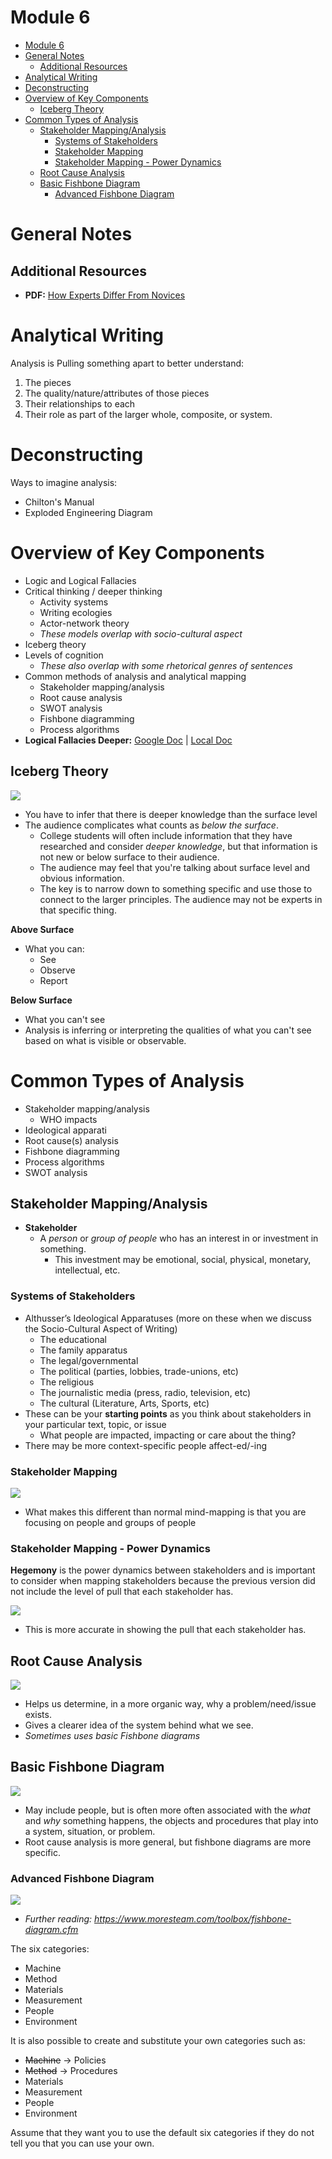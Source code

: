 # Module 6

<!-- TOC -->
* [Module 6](#module-6)
* [General Notes](#general-notes)
  * [Additional Resources](#additional-resources)
* [Analytical Writing](#analytical-writing)
* [Deconstructing](#deconstructing)
* [Overview of Key Components](#overview-of-key-components)
  * [Iceberg Theory](#iceberg-theory)
* [Common Types of Analysis](#common-types-of-analysis)
  * [Stakeholder Mapping/Analysis](#stakeholder-mappinganalysis)
    * [Systems of Stakeholders](#systems-of-stakeholders)
    * [Stakeholder Mapping](#stakeholder-mapping)
    * [Stakeholder Mapping - Power Dynamics](#stakeholder-mapping---power-dynamics)
  * [Root Cause Analysis](#root-cause-analysis)
  * [Basic Fishbone Diagram](#basic-fishbone-diagram)
    * [Advanced Fishbone Diagram](#advanced-fishbone-diagram)
<!-- TOC -->

# General Notes

## Additional Resources

- **PDF:**
  [How Experts Differ From Novices](assets/12-nap_(2000)_how_people_learn_ch5-how_experts_differ_from_novices_(available_online).pdf)

# Analytical Writing

Analysis is Pulling something apart to better understand:

1. The pieces
2. The quality/nature/attributes of those pieces
3. Their relationships to each
4. Their role as part of the larger whole, composite, or system.

# Deconstructing

Ways to imagine analysis:

- Chilton's Manual
- Exploded Engineering Diagram

# Overview of Key Components

- Logic and Logical Fallacies
- Critical thinking / deeper thinking
    - Activity systems
    - Writing ecologies
    - Actor-network theory
    - _These models overlap with socio-cultural aspect_
- Iceberg theory
- Levels of cognition
    - _These also overlap with some rhetorical genres of sentences_
- Common methods of analysis and analytical mapping
    - Stakeholder mapping/analysis
    - Root cause analysis
    - SWOT analysis
    - Fishbone diagramming
    - Process algorithms
- **Logical Fallacies Deeper:**
  [Google Doc](https://drive.google.com/file/d/1E34POCKhoi-xqZ3cAAUOkllLpIh0cRKf/view?usp%20=sharing)
  | [Local Doc](assets/logical_fallacies_overview-micro-macro.docx)

## Iceberg Theory

![](assets/iceberg_theory.png)

- You have to infer that there is deeper knowledge than the surface level
- The audience complicates what counts as _below the surface_.
    - College students will often include information that they have researched
      and consider _deeper knowledge_, but that information is not new or below
      surface to their audience.
    - The audience may feel that you're talking about surface level and obvious
      information.
    - The key is to narrow down to something specific and use those to connect
      to the larger principles. The audience may not be experts in that specific
      thing.

**Above Surface**

- What you can:
    - See
    - Observe
    - Report

**Below Surface**

- What you can't see
- Analysis is inferring or interpreting the qualities of what you can't see
  based on what is visible or observable.

# Common Types of Analysis

- Stakeholder mapping/analysis
    - WHO impacts
- Ideological apparati
- Root cause(s) analysis
- Fishbone diagramming
- Process algorithms
- SWOT analysis

## Stakeholder Mapping/Analysis

- **Stakeholder**
    - A _person_ or _group of people_ who has an interest in or investment in
      something.
        - This investment may be emotional, social, physical, monetary,
          intellectual, etc.

### Systems of Stakeholders

- Althusser’s Ideological Apparatuses (more on these
  when we discuss the Socio-Cultural Aspect of Writing)
    - The educational
    - The family apparatus
    - The legal/governmental
    - The political (parties, lobbies, trade-unions, etc)
    - The religious
    - The journalistic media (press, radio, television, etc)
    - The cultural (Literature, Arts, Sports, etc)
- These can be your **starting points** as you think about
  stakeholders in your particular text, topic, or issue
    - What people are impacted, impacting or care about the thing?
- There may be more context-specific people affect-ed/-ing

### Stakeholder Mapping

![](assets/stakeholder.png)

- What makes this different than normal mind-mapping is that you are focusing on
  people and groups of people

### Stakeholder Mapping - Power Dynamics

**Hegemony** is the power dynamics between stakeholders and is important to
consider when mapping stakeholders because the previous version did not include
the level of pull that each stakeholder has.

![](assets/stakeholder_002.png)

- This is more accurate in showing the pull that each stakeholder has.

## Root Cause Analysis

![](assets/root_cause_001.png)

- Helps us determine, in a more organic way, why a problem/need/issue exists.
- Gives a clearer idea of the system behind what we see.
- _Sometimes uses basic Fishbone diagrams_

## Basic Fishbone Diagram

![](assets/fishbone_diagram_001.png)

- May include people, but is often more often associated with the _what_ and
  _why_ something happens, the objects and procedures that play into a system,
  situation, or problem.
- Root cause analysis is more general, but fishbone diagrams are more specific.

### Advanced Fishbone Diagram

![](assets/fishbone_diagram_002.png)

- _Further reading: <https://www.moresteam.com/toolbox/fishbone-diagram.cfm>_

The six categories:

- Machine
- Method
- Materials
- Measurement
- People
- Environment

It is also possible to create and substitute your own categories such as:

- ~~Machine~~ &rarr; Policies
- ~~Method~~ &rarr; Procedures
- Materials
- Measurement
- People
- Environment

Assume that they want you to use the default six categories if they do not tell
you that you can use your own.  

